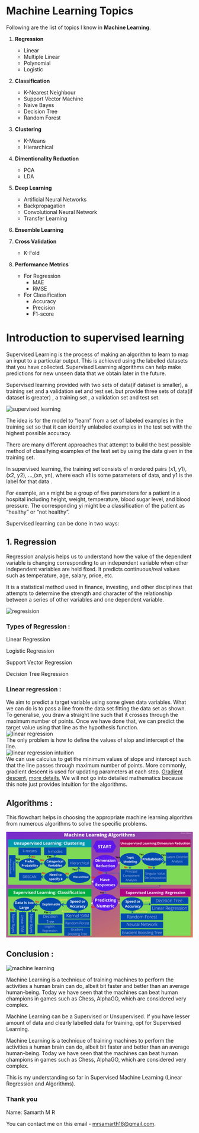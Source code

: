 # Machine Learning Topics

Following are the list of topics I know in **Machine Learning**.

1. **Regression**
    * Linear
    * Multiple Linear
    * Polynomial
    * Logistic
    
2. **Classification**
    * K-Nearest Neighbour
    * Support Vector Machine
    * Naive Bayes
    * Decision Tree
    * Random Forest
    
3. **Clustering**
    * K-Means
    * Hierarchical
    
4. **Dimentionality Reduction**
    * PCA 
    * LDA
    
5. **Deep Learning**
    * Artificial Neural Networks
    * Backpropagation
    * Convolutional Neural Network
    * Transfer Learning
    
6. **Ensemble Learning**

7. **Cross Validation**
    * K-Fold
    
8. **Performance Metrics**
    * For Regression
      * MAE
      * RMSE
    * For Classification
      * Accuracy
      * Precision
      * F1-score

# Introduction to supervised learning

Supervised Learning is the process of making an algorithm to learn to map an input to a particular output. This is achieved using the labelled datasets that you have collected.  Supervised Learning algorithms can help make predictions for new unseen data that we obtain later in the future. 

Supervised learning provided with two sets of data(if dataset is smaller), a training set and a validation set
and test set. but provide three sets of data(if dataset is greater) , a training set , a validation set and test set.

![supervised learning](https://user-images.githubusercontent.com/64517073/95315428-1b497f80-08b0-11eb-9847-db8cb9ff88b7.jpg)

The idea is for the model to “learn” from a set of labeled examples in the training set so that it can
identify unlabeled examples in the test set with the highest possible accuracy.

There are many different approaches that attempt to build the best
possible method of classifying examples of the test set by using the data given in
the training set.

In supervised learning, the training set consists of n ordered pairs (x1, y1),
(x2, y2), ...,(xn, yn), where each x1 is some parameters of data,
and y1 is the label for that data .

For example, an x might be a group of five parameters for a patient in a hospital including height, weight, temperature, blood sugar
level, and blood pressure. 
The corresponding yi might be a classification of the patient as “healthy” or “not healthy”.

Supervised learning can be done in two ways:
## 1. Regression  

Regression analysis helps us to understand how the value of the dependent variable is changing corresponding to an independent variable when other independent variables are held fixed. It predicts continuous/real values such as temperature, age, salary, price, etc.

It is a statistical method used in finance, investing, and other disciplines 
that attempts to determine the strength and character of the relationship between 
a series of other variables and one dependent variable.

![regresision](https://user-images.githubusercontent.com/64517073/95163106-cd0b8200-07c4-11eb-8471-afb1f8f03015.png)

 ### Types of Regression : 

Linear Regression

Logistic Regression

Support Vector Regression

Decision Tree Regression



### Linear regression :

We aim to predict a target variable using some given data variables. What we can do is to pass a line from the data set fitting the data set as shown.
To generalise, you draw a straight line such that it crosses through the maximum number of points. Once we have done that, we can predict the target value using that line as the hypothesis function.
<br/>![linear regression](https://www.researchgate.net/profile/Hieu_Tran33/publication/333457161/figure/fig3/AS:763959762247682@1559153609649/Linear-Regression-model-sample-illustration.ppm)<br/>
The only problem is how to define the values of slop and intercept of the line.
<br/>![linear regression intuition](https://miro.medium.com/max/656/1*4nBp-NeOFGBc-nNzP-VG3w.png)<br/>
We can use calculus to get the minimum values of slope and intercept such that the line passes through maximum number of points. More commonly, gradient descent is used for updating parameters at each step. [Gradient descent](https://machinelearningmastery.com/linear-regression-tutorial-using-gradient-descent-for-machine-learning/#:~:text=Gradient%20Descent%20is%20the%20process,downhill%20towards%20the%20minimum%20value.), [more details.](https://en.wikipedia.org/wiki/Linear_regression#:~:text=In%20statistics%2C%20linear%20regression%20is,is%20called%20simple%20linear%20regression.)
We will not go into detailed mathematics because this note just provides intuition for the algorithms.

## Algorithms :

This flowchart helps in choosing the appropriate machine learning algorithm from numerous algorithms to solve the specific problems.

![ML Algorithms Flowchart](https://github.com/AmanKalwar/AmanKalwar/blob/master/Aman%20ML%20Flowchart.png)

## Conclusion :
 
![machine learning](https://user-images.githubusercontent.com/64517073/95162408-44d8ad00-07c3-11eb-99a1-61ff51ddeb46.jpg)
 
Machine Learning is a technique of training machines to perform the activities a human brain can do, albeit bit faster and better than an average human-being. Today we have seen that the machines can beat human champions in games such as Chess, AlphaGO, which are considered very complex.
 
Machine Learning can be a Supervised or Unsupervised. If you have lesser amount of data and clearly labelled data for training, opt for Supervised Learning.

Machine Learning is a technique of training machines to perform the activities a human brain can do, albeit bit faster and better than an average human-being. Today we have seen that the machines can beat human champions in games such as Chess, AlphaGO, which are considered very complex.


This is my understanding so far in Supervised Machine Learning (Linear Regression and Algorithms).

### Thank you

Name: Samarth M R

You can contact me on this email - mrsamarth18@gmail.com.

